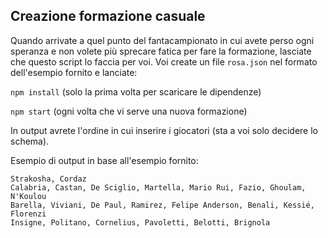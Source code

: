 ## Creazione formazione casuale

Quando arrivate a quel punto del fantacampionato in cui avete perso ogni speranza
e non volete più sprecare fatica per fare la formazione, lasciate che questo script
lo faccia per voi.
Voi create un file ```rosa.json``` nel formato dell'esempio fornito e lanciate:

```npm install``` (solo la prima volta per scaricare le dipendenze)

```npm start``` (ogni volta che vi serve una nuova formazione)

In output avrete l'ordine in cui inserire i giocatori (sta a voi solo decidere lo schema).

Esempio di output in base all'esempio fornito:
```
Strakosha, Cordaz
Calabria, Castan, De Sciglio, Martella, Mario Rui, Fazio, Ghoulam, N'Koulou
Barella, Viviani, De Paul, Ramirez, Felipe Anderson, Benali, Kessié, Florenzi
Insigne, Politano, Cornelius, Pavoletti, Belotti, Brignola
```